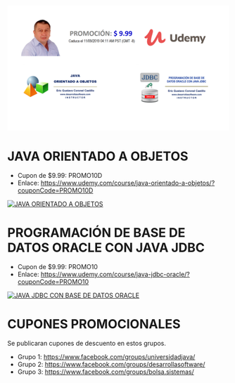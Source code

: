 ![CURSOS VIRTUALES EN UDEMY](https://raw.githubusercontent.com/gcoronelc/UDEMY/master/img/portada005.png)


# JAVA ORIENTADO A OBJETOS

- Cupon de $9.99: PROMO10D
- Enlace: https://www.udemy.com/course/java-orientado-a-objetos/?couponCode=PROMO10D

[![JAVA ORIENTADO A OBJETOS](http://img.youtube.com/vi/EKlwF12-l9Y/0.jpg)](http://www.youtube.com/watch?v=EKlwF12-l9Y "JAVA ORIENTADO A OBJETOS")

# PROGRAMACIÓN DE BASE DE DATOS ORACLE CON JAVA JDBC

- Cupon de $9.99: PROMO10
- Enlace: https://www.udemy.com/course/java-jdbc-oracle/?couponCode=PROMO10

[![JAVA JDBC CON BASE DE DATOS ORACLE](http://img.youtube.com/vi/MR53Xgeg28Y/0.jpg)](http://www.youtube.com/watch?v=MR53Xgeg28Y "JAVA JDBC CON BASE DE DATOS ORACLE")

# CUPONES PROMOCIONALES

Se publicaran cupones de descuento en estos grupos.

- Grupo 1: https://www.facebook.com/groups/universidadjava/
- Grupo 2: https://www.facebook.com/groups/desarrollasoftware/
- Grupo 3: https://www.facebook.com/groups/bolsa.sistemas/